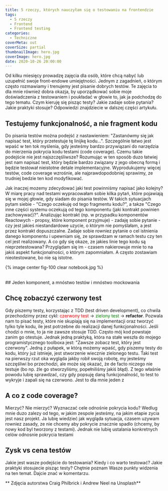 ```yaml
---
title: 5 rzeczy, których nauczyłam się o testowaniu na frontendzie
tags:
  - 5 rzeczy
  - Frontend
  - Frontend testing
categories:
  - Techniczne
coverMeta: out
coverSize: partial
thumbnailImage: hero.jpg
coverImage: hero.jpg
date: 2020-10-26 20:00:00
---
```


Od kilku miesięcy prowadzę zajęcia dla osób, które chcą nabyć lub uzupełnić swoje front-endowe umiejętności. Jednym z zagadnień, o którym często rozmawiamy i trenujemy jest pisanie dobrych testów. Te zajęcia to dla mnie również dobra okazja, by uporządkować sobie moje doświadczenia z testowaniem i poukładać w głowie to, jak ja podchodzę do tego tematu. Czym kieruję się pisząc testy? Jakie zadaje sobie pytania? Jakie praktyki stosuje? Odpowiedzi znajdziecie w dalszej części artykułu.

<!-- more --->

## Testujemy funkcjonalność, a nie fragment kodu

Do pisania testów można podejść z nastawieniem: "Zastanówmy się jak napisać test, który przetestuje tę linijkę kodu...". Szczególnie łatwo jest wpaść w ten tok myślenia, gdy jesteśmy bardzo przywiązani do narzędzia do mierzenia pokrycia kodu testami (code coverage). Czemu takie podejście nie jest najszczęśliwsze? Rozumując w ten sposób duzo łatwiej jest nam napisać test, który będzie bardzo związany z jego obecną formą i będzie testował nieistotne detale implementacyjne. Wyprodukujemy więcej testów, code coverage wzrośnie, ale najprawdopodobniej sprawimy, ze trudniej bedzie ten kod modyfikować.

Jak inaczej mozemy zdecydować jaki test powinniśmy napisać jako kolejny? W miarę pracy nad testami wypracowałam sobie kilka pytań, które pojawiają się w mojej głowie, gdy siadam do pisania testów. W takich sytuacjach pytam siebie - "Czego oczekuję od tego fragmentu kodu?", a takze "Czego inne części systemu oczekują od tego komponentu (jaki kontrakt powinien zachowywać)?". Analizując kontrakt (np. w przypadku komponentów Reactowych - propsy, które komponent przyjmuje) - zadaję sobie pytanie - czy jest jakieś niestandardowe uzycie, o którym nie pomyślałam, a jest przez kontrakt dopuszczalne. Zadaje sobie rowniez pytanie o cel istnienia danego komponentu i upewniam się, ze sprawdzam w ramach testu czy ten cel jest realizowany. A co gdy się okaze, ze jakies linie tego kodu są nieprzetestowana? Przyglądam się im - czasem nakierowuje mnie to na jakiś aspekt funkcjonalności, o którym zapomniałam. A często zostawiam nieotestowane, bo nie są istotne.

{% image center fig-100 clear notebook.jpg  %}

<br/>
## Jeden komponent, a mnóstwo testów i mnóstwo mockowania

## Chcę zobaczyć czerwony test

Gdy piszemy testy, korzystając z TDD (test driven development), co chwila przechodzimy przez cykl: <span style="color:red">czerwony test</span> -> <span style="color: green">zielony test</span> -> **refactor**. Pozwala nam to pisać testy, które nie skupiają się na implementacji oraz tworzyć tylko tyle kodu, ile jest potrzebne do realizacji danej funkcjonalności.
Jeśli chodzi o mnie, to ja nie zawsze stosuje TDD. Często mój kod powstaje zanim go otestuje. Jednak jedną praktyką, która na stałe weszła do mojego programistycznego toolboxa jest: "Zawsze zobacz test, który jest czerwony". Jedną z pułapek, w którą możemy wpaść, gdy piszemy testy do kodu, który już istnieje, jest stworzenie wiecznie zielonego testu. Taki test na pierwszy rzut oka wygląda jakby robił swoją robotę, my jesteśmy szczęśliwi bo przechodzi, ale może się okazać, że de facto niczego nie testuje (bo np. źle go stworzyliśmy, popełniliśmy jakiś błąd). Z tego właśnie powodu lubię sprawdzać, czy gdy popsuję daną funkcjonalność, to test to wykryje i zapali się na czerwono. Jest to dla mnie jeden z

## A co z code coverage?

Mierzyć? Nie mierzyć? Wyznaczać cele odnośnie pokrycia kodu? Wedlug mnie duzo zalezy od tego, w jakim zespole jesteśmy, na jakim etapie zycia jest nasz projekt. Ja lubię wiedzieć jak wygląda sytuacja, czasem uzywam rowniez zasady, ze nie chcemy aby pokrycie znacznie spadlo (chcemy, by nowy kod byl tworzony z testami). Jednak nie lubię ustalania konkretnych celów odnosnie pokrycia testami

## Zysk vs cena testów

Jakie jest wasze podejście do testowania? Kiedy i co warto testować? Jakie praktyki stosujecie pisząc testy? Chętnie poznam Wasze punkty widzenia na ten temat. Dajcie znać w komentarzu.

** Zdjęcia autorstwa Craig Philbrick i Andrew Neel na Unsplash**
